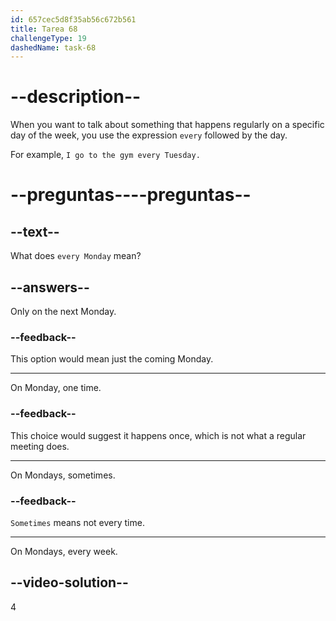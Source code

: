 ```yaml
---
id: 657cec5d8f35ab56c672b561
title: Tarea 68
challengeType: 19
dashedName: task-68
---
```


# --description--

When you want to talk about something that happens regularly on a specific day of the week, you use the expression `every` followed by the day.

For example, `I go to the gym every Tuesday.`

# --preguntas----preguntas--

## --text--

What does `every Monday` mean?

## --answers--

Only on the next Monday.

### --feedback--

This option would mean just the coming Monday.

---

On Monday, one time.

### --feedback--

This choice would suggest it happens once, which is not what a regular meeting does.

---

On Mondays, sometimes.

### --feedback--

`Sometimes` means not every time.

---

On Mondays, every week.

## --video-solution--

4
